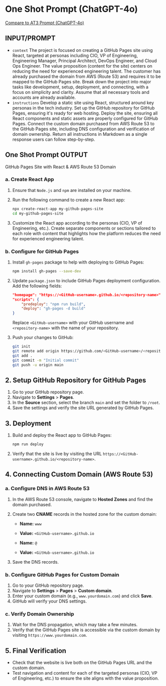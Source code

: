 # One Shot Prompt (ChatGPT-4o)
[Compare to AT3 Prompt (ChatGPT-4o)](./readme_ghpages_at3.md)

## INPUT/PROMPT
- `context` The project is focused on creating a GitHub Pages site using React, targeted at personas including CIO, VP of Engineering, Engineering Manager, Principal Architect, DevOps Engineer, and Cloud Ops Engineer. The value proposition (content for the site) centers on reducing the need for experienced engineering talent. The customer has already purchased the domain from AWS (Route 53) and requires it to be mapped to the GitHub Pages site. Break down the project into major tasks like development, setup, deployment, and connecting, with a focus on simplicity and clarity. Assume that all necessary tools and accounts are already available.
- `instructions` Develop a static site using React, structured around key personas in the tech industry. Set up the GitHub repository for GitHub Pages, ensuring it's ready for web hosting. Deploy the site, ensuring all React components and static assets are properly configured for GitHub Pages. Connect the custom domain purchased from AWS Route 53 to the GitHub Pages site, including DNS configuration and verification of domain ownership. Return all instructions in Markdown as a single response users can follow step-by-step.

## One Shot Prompt OUTPUT
GitHub Pages Site with React & AWS Route 53 Domain

### a. Create React App
1. Ensure that `Node.js` and `npm` are installed on your machine.
2. Run the following command to create a new React app:

    ```bash
    npx create-react-app my-github-pages-site
    cd my-github-pages-site
    ```

3. Customize the React app according to the personas (CIO, VP of Engineering, etc.). Create separate components or sections tailored to each role with content that highlights how the platform reduces the need for experienced engineering talent.

### b. Configure for GitHub Pages
1. Install `gh-pages` package to help with deploying to GitHub Pages:

    ```bash
    npm install gh-pages --save-dev
    ```

2. Update `package.json` to include GitHub Pages deployment configuration. Add the following fields:

    ```json
    "homepage": "https://<GitHub-username>.github.io/<repository-name>",
    "scripts": {
        "predeploy": "npm run build",
        "deploy": "gh-pages -d build"
    }
    ```

    Replace `<GitHub-username>` with your GitHub username and `<repository-name>` with the name of your repository.

3. Push your changes to GitHub:

    ```bash
    git init
    git remote add origin https://github.com/<GitHub-username>/<repository-name>.git
    git add .
    git commit -m "Initial commit"
    git push -u origin main
    ```

## 2. Setup GitHub Repository for GitHub Pages

1. Go to your GitHub repository page.
2. Navigate to **Settings** > **Pages**.
3. In the **Source** section, select the branch `main` and set the folder to `/root`.
4. Save the settings and verify the site URL generated by GitHub Pages.

## 3. Deployment

1. Build and deploy the React app to GitHub Pages:

    ```bash
    npm run deploy
    ```

2. Verify that the site is live by visiting the URL `https://<GitHub-username>.github.io/<repository-name>`.

## 4. Connecting Custom Domain (AWS Route 53)

### a. Configure DNS in AWS Route 53
1. In the AWS Route 53 console, navigate to **Hosted Zones** and find the domain purchased.
2. Create two **CNAME** records in the hosted zone for the custom domain:
   - **Name:** `www`
   - **Value:** `<GitHub-username>.github.io`

   - **Name:** `@`
   - **Value:** `<GitHub-username>.github.io`

3. Save the DNS records.

### b. Configure GitHub Pages for Custom Domain
1. Go to your GitHub repository page.
2. Navigate to **Settings** > **Pages** > **Custom domain**.
3. Enter your custom domain (e.g., `www.yourdomain.com`) and click **Save**.
4. GitHub will verify your DNS settings.

### c. Verify Domain Ownership
1. Wait for the DNS propagation, which may take a few minutes.
2. Verify that the GitHub Pages site is accessible via the custom domain by visiting `https://www.yourdomain.com`.

## 5. Final Verification
- Check that the website is live both on the GitHub Pages URL and the custom domain.
- Test navigation and content for each of the targeted personas (CIO, VP of Engineering, etc.) to ensure the site aligns with the value proposition.
